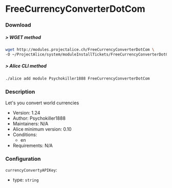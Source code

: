 # FreeCurrencyConverterDotCom

### Download

##### > WGET method
```bash
wget http://modules.projectalice.ch/FreeCurrencyConverterDotCom \
-O ~/ProjectAlice/system/moduleInstallTickets/FreeCurrencyConverterDotCom.install
```

##### > Alice CLI method
```bash
./alice add module Psychokiller1888 FreeCurrencyConverterDotCom
```

### Description
Let's you convert world currencies

- Version: 1.24
- Author: Psychokiller1888
- Maintainers: N/A
- Alice minimum version: 0.10
- Conditions:
  - en
- Requirements: N/A


### Configuration

`currencyConvertyAPIKey`:
 - type: `string`
